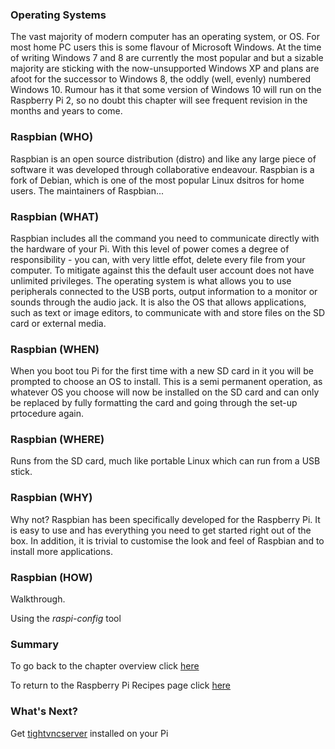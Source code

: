 
### Operating Systems

The vast majority of modern computer has an operating system, or OS. For most home PC users this is some flavour of Microsoft Windows. At the time of writing Windows 7 and 8 are currently the most popular and but a sizable majority are sticking with the now-unsupported Windows XP and plans are afoot for the successor to Windows 8, the oddly (well, evenly) numbered Windows 10. Rumour has it that some version of Windows 10 will run on the Raspberry Pi 2, so no doubt this chapter will see frequent revision in the months and years to come. 

### Raspbian (WHO)

Raspbian is an open source distribution (distro) and like any large piece of software it was developed through collaborative endeavour. Raspbian is a fork of Debian, which is one of the most popular Linux dsitros for home users. The maintainers of Raspbian...

### Raspbian (WHAT)

Raspbian includes all the command you need to communicate directly with the hardware of your Pi. With this level of power comes a degree of responsibility - you can, with very little effot, delete every file from your computer. To mitigate against this the default user account does not have unlimited privileges. The operating system is what allows you to use peripherals connected to the USB ports, output information to a monitor or sounds through the audio jack. It is also the OS that allows applications, such as text or image editors, to communicate with and store files on the SD card or external media. 

### Raspbian (WHEN)
When you boot tou Pi for the first time with a new SD card in it you will be prompted to choose an OS to install. This is a semi permanent operation, as whatever OS you choose will now be installed on the SD card and can only be replaced by fully formatting the card and going through the set-up prtocedure again.

### Raspbian (WHERE)
Runs from the SD card, much like portable Linux which can run from a USB stick. 

### Raspbian (WHY)
Why not? Raspbian has been specifically developed for the Raspberry Pi. It is easy to use and has everything you need to get started right out of the box. In addition, it is trivial to customise the look and feel of Raspbian and to install more applications.

### Raspbian (HOW)

Walkthrough.

Using the *raspi-config* tool

### Summary

To go back to the chapter overview click [here](mdwiki.html#!00overview.md)

To return to the Raspberry Pi Recipes page click [here](http://domhnallohanlon.github.io/rpi)

### What's Next?

Get [tightvncserver](mdwiki.html#!00tightvncserver.md) installed on your Pi